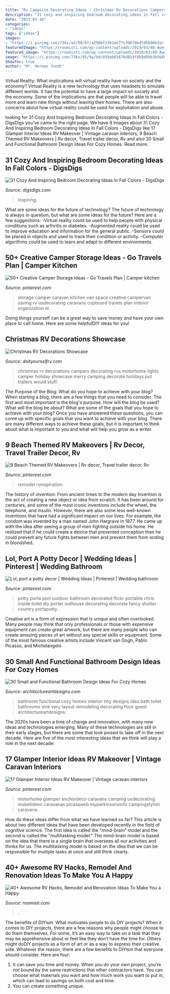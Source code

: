 ```yaml
---
title: "Rv Campsite Decorating Ideas - Christmas Rv Decorations Campers Decorating Rvs Motorhome Lights Camper Holiday Showcase Merry Camping Decorate Holidays Put Trailers Would Stuff"
description: "31 cozy and inspiring bedroom decorating ideas in fall colors"
date: "2023-03-16"
categories:
- "ideas"
tags: ["ideas"]
images:
- "https://i.pinimg.com/736x/a2/98/bf/a298bf33b1de77c396f9bdfd6b96b3ac.jpg"
featuredImage: "https://roomisti.com/wp-content/uploads/2019/03/40-Awesome-RV-Hacks-Remodel-and-Renovation-Ideas-To-Make-You-a-Happy-Camper-13.jpg"
featured_image: "https://roomisti.com/wp-content/uploads/2019/03/40-Awesome-RV-Hacks-Remodel-and-Renovation-Ideas-To-Make-You-a-Happy-Camper-13.jpg"
image: "https://i.pinimg.com/736x/85/9a/b0/859ab03676d854f8b9d89b3b568908c8.jpg"
ShowToc: true
author: "Mr. Herman Yundt"
---
```



Virtual Reality: What implications will virtual reality have on society and the economy?
Virtual Reality is a new technology that uses headsets to simulate different worlds. It has the potential to have a large impact on society and the economy. Some of the implications are that people will be able to travel more and learn new things without leaving their homes. There are also concerns about how virtual reality could be used for exploitation and abuse.

	

		
looking for 31 Cozy And Inspiring Bedroom Decorating Ideas In Fall Colors - DigsDigs you've came to the right page. We have 8 Images about 31 Cozy And Inspiring Bedroom Decorating Ideas In Fall Colors - DigsDigs like 17 Glamper Interior Ideas RV Makeover | Vintage caravan interiors, 9 Beach Themed RV Makeovers | Rv decor, Travel trailer decor, Rv and also 30 Small and Functional Bathroom Design Ideas For Cozy Homes. Read more:
		
    
## 31 Cozy And Inspiring Bedroom Decorating Ideas In Fall Colors - DigsDigs

<img loading=lazy src="https://www.digsdigs.com/photos/cozy-and-inspiring-bedrooms-in-fall-colors-3.jpg" onerror="this.onerror=null;this.src='https://tse1.mm.bing.net/th?id=OIP.q4y3uLWGZNbzNnbIN3m4PwHaLK&amp;pid=15.1';" alt="31 Cozy And Inspiring Bedroom Decorating Ideas In Fall Colors - DigsDigs">

_Source: digsdigs.com_

>inspiring. 

	

What are some ideas for the future of technology?
The future of technology is always in question, but what are some ideas for the future? Here are a few suggestions: 
-Virtual reality could be used to help people with physical conditions such as arthritis or diabetes. 
-Augmented reality could be used to improve education and information for the general public. 
-Sensors could be placed in objects and used to track their condition or activity. 
-Computer algorithms could be used to learn and adapt to different environments.

    
## 50+ Creative Camper Storage Ideas - Go Travels Plan | Camper Kitchen

<img loading=lazy src="https://i.pinimg.com/736x/62/8c/c3/628cc3d93cf2cc2edf5fbf3a218530e3.jpg" onerror="this.onerror=null;this.src='https://tse2.mm.bing.net/th?id=OIP.pELkNnBp_-GCwvN0210mMQHaJ3&amp;pid=15.1';" alt="50+ Creative Camper Storage Ideas - Go Travels Plan | Camper kitchen">

_Source: pinterest.com_

>storage camper caravan kitchen van space creative campervan saving rv usdecorating caravans cupboard travels plan interior organization nl. 

	

Doing things yourself can be a great way to save money and have your own place to call home. Here are some helpfulDIY ideas for you!

    
## Christmas RV Decorations Showcase

<img loading=lazy src="http://www.doityourselfrv.com/wp-content/uploads/2012/12/image9.jpg" onerror="this.onerror=null;this.src='https://tse3.mm.bing.net/th?id=OIP.9J8JNeU6m3UM3AisD_XHdgAAAA&amp;pid=15.1';" alt="Christmas RV Decorations Showcase">

_Source: doityourselfrv.com_

>christmas rv decorations campers decorating rvs motorhome lights camper holiday showcase merry camping decorate holidays put trailers would stuff. 

	

The Purpose of the Blog: What do you hope to achieve with your blog?
When starting a blog, there are a few things that you need to consider. The first and most important is the blog's purpose. How will the blog be used? What will the blog be about? What are some of the goals that you hope to achieve with your blog? Once you have answered these questions, you can come up with specific goals that you want to achieve with your blog. There are many different ways to achieve these goals, but it is important to think about what is important to you and what will help you grow as a writer.

    
## 9 Beach Themed RV Makeovers | Rv Decor, Travel Trailer Decor, Rv

<img loading=lazy src="https://i.pinimg.com/736x/a2/98/bf/a298bf33b1de77c396f9bdfd6b96b3ac.jpg" onerror="this.onerror=null;this.src='https://tse3.mm.bing.net/th?id=OIP.KqOSaAY_Dd0Vt1zX2QnEswHaNK&amp;pid=15.1';" alt="9 Beach Themed RV Makeovers | Rv decor, Travel trailer decor, Rv">

_Source: pinterest.com_

>remodel rvinspiration. 

	

The history of invention: From ancient times to the modern day
Invention is the act of creating a new object or idea from scratch. It has been around for centuries, and some of the most iconic inventions include the wheel, the telephone, and insulin. However, there are also some less well-known inventions that have had a significant impact on our lives. For example, the condom was invented by a man named John Hargrave in 1877. He came up with the idea after seeing a group of men fighting outside his home. He realized that if he could create a device that prevented conception then he could prevent any future fights between men and prevent them from ending in bloodshed.

    
## Lol, Port A Potty Decor | Wedding Ideas | Pinterest | Wedding Bathroom

<img loading=lazy src="https://i.pinimg.com/736x/a8/57/48/a85748f1dc766b7a7083056ac7f06529--wedding-bathroom-brunch-wedding.jpg" onerror="this.onerror=null;this.src='https://tse3.mm.bing.net/th?id=OIP.VYz-TL4xJZon02hYrAy1xQAAAA&amp;pid=15.1';" alt="Lol, port a potty decor | Wedding Ideas | Pinterest | Wedding bathroom">

_Source: pinterest.com_

>potty porta port outdoor bathroom decorated flickr portable chris inside toilet diy porter outhouse decorating decorate fancy shutter country portapotty. 

	

Creative art is a form of expression that is unique and often overlooked. Many people may think that only professionals or those with expensive equipment can create great artwork, but there are many people who can create amazing pieces of art without any special skills or equipment. Some of the most famous creative artists include Vincent van Gogh, Pablo Picasso, and Michelangelo.

    
## 30 Small And Functional Bathroom Design Ideas For Cozy Homes

<img loading=lazy src="http://www.architectureartdesigns.com/wp-content/uploads/2013/02/bathroom-ideas-architectureartdesigns-20.jpg" onerror="this.onerror=null;this.src='https://tse1.mm.bing.net/th?id=OIP.CLn7WJuMpKKXm6Mk5nhMowHaLH&amp;pid=15.1';" alt="30 Small and Functional Bathroom Design Ideas For Cozy Homes">

_Source: architectureartdesigns.com_

>bathroom functional cozy homes interior tiny designs idea bath toilet bathrooms sink very layout remodeling decorating floor guest architectureartdesigns. 

	

The 2020s have been a time of change and innovation, with many new ideas and technologies emerging. Many of these technologies are still in their early stages, but there are some that look poised to take off in the next decade. Here are five of the most interesting ideas that we think will play a role in the next decade:

    
## 17 Glamper Interior Ideas RV Makeover | Vintage Caravan Interiors

<img loading=lazy src="https://i.pinimg.com/736x/85/9a/b0/859ab03676d854f8b9d89b3b568908c8.jpg" onerror="this.onerror=null;this.src='https://tse4.mm.bing.net/th?id=OIP.Jh_JbTl3z1evTm6rxJtdSQHaLK&amp;pid=15.1';" alt="17 Glamper Interior Ideas RV Makeover | Vintage caravan interiors">

_Source: pinterest.com_

>motorhome glamper anchordeco caravans camping usdecorating mobelideen caravanas picasaweb myparkinsonsinfo campingstylish caravana. 

	

How do these ideas differ from what we have learned so far?
This article is about two different ideas that have been developed recently in the field of cognitive science. The first idea is called the "mind-brain" model and the second is called the "multitasking model." The mind-brain model is based on the idea that there is a single brain that oversees all our activities and thinks for us. The multitasking model is based on the idea that we can be responsible for multiple tasks at once and still think clearly.

    
## 40+ Awesome RV Hacks, Remodel And Renovation Ideas To Make You A Happy

<img loading=lazy src="https://roomisti.com/wp-content/uploads/2019/03/40-Awesome-RV-Hacks-Remodel-and-Renovation-Ideas-To-Make-You-a-Happy-Camper-13.jpg" onerror="this.onerror=null;this.src='https://tse3.mm.bing.net/th?id=OIP.EQj3V_1mpFj0p3CNq-RiigHaLH&amp;pid=15.1';" alt="40+ Awesome RV Hacks, Remodel and Renovation Ideas To Make You a Happy">

_Source: roomisti.com_

>. 

	

The benefits of DIYism: What motivates people to do DIY projects?
When it comes to DIY projects, there are a few reasons why people might choose to do them themselves. For some, it’s an easy way to take on a task that they may be apprehensive about or feel like they don’t have the time for. Others might doDIY projects as a form of art or as a way to express their creative side. Whatever the reason, there are a few benefits to DIYism that everyone should consider. Here are four: 
1) It can save you time and money. When you do your own project, you’re not bound by the same restrictions that other contractors have. You can choose what materials you want and how much work you want to put in, which can lead to savings on both cost and time. 
2) You can create something unique.

